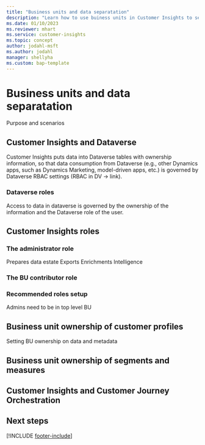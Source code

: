 ```yaml
---
title: "Business units and data separatation"
description: "Learn how to use buiness units in Customer Insights to separate data."
ms.date: 01/10/2023
ms.reviewer: mhart
ms.service: customer-insights
ms.topic: concept
author: jodahl-msft
ms.author: jodahl
manager: shellyha
ms.custom: bap-template
---
```


# Business units and data separatation
Purpose and scenarios

## Customer Insights and Dataverse
Customer Insights puts data into Dataverse tables with ownership information, so that data consumption from Dataverse (e.g., other Dynamics apps, such as Dynamics Marketing, model-driven apps, etc.) is governed by Dataverse RBAC settings (RBAC in DV -> link). 

### Dataverse roles
Access to data in dataverse is governed by the ownership of the information and the Dataverse role of the user.

## Customer Insights roles

### The administrator role
Prepares data estate
Exports
Enrichments
Intelligence
### The BU contributor role

### Recommended roles setup
Admins need to be in top level BU

## Business unit ownership of customer profiles
Setting BU ownership on data and metadata

## Business unit ownership of segments and measures

## Customer Insights and Customer Journey Orchestration



## Next steps

[!INCLUDE [footer-include](includes/footer-banner.md)]
